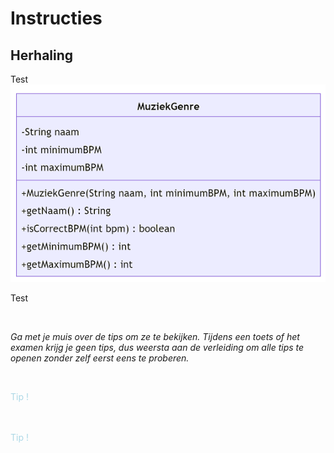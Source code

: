 # Instructies

## Herhaling

Test
![klasdiagram](media/classDiagram.png)

Test

<br>

_Ga met je muis over de tips om ze te bekijken. Tijdens een toets of het examen krijg je geen tips, dus weersta aan de verleiding om alle tips te openen zonder zelf eerst eens te proberen._

<br>


<p class="spoiler">
De functie <code>IsCorrectBPM</code> moet <code>true</code> teruggeven indien de meegegeven bpm binnen de minimum en maximum BPM van het muziekgenre ligt (grenzen inbegrepen).
</p>

<p class="spoiler">
De constructor moet dus uitgebreid worden.
</p>

<style>
.spoiler {
  visibility: hidden;
}

.spoiler::before {
  visibility: visible;
  content: "Tip !";
  color:lightblue;
}

.spoiler:hover {
  visibility: visible;
}

.spoiler:hover::before {
  display: none;
}
</style>